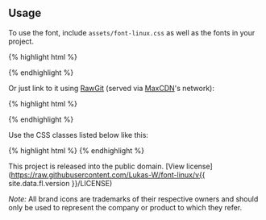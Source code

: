 
## Usage

To use the font, include `assets/font-linux.css` as well as the fonts in your project.

{% highlight html %}
<link href="/assets/stylesheets/font-linux.css" rel="stylesheet">
{% endhighlight %}

Or just link to it using [RawGit](https://rawgit.com/) (served via [MaxCDN](http://www.maxcdn.com)'s network):

{% highlight html %}
<link href="//cdn.rawgit.com/Lukas-W/font-linux/v{{ site.data.fl.version }}/assets/font-linux.css" rel="stylesheet">
{% endhighlight %}

Use the CSS classes listed below like this:

{% highlight html %}
<i class="fl-archlinux"></i>
{% endhighlight %}

This project is released into the public domain. [View license](https://raw.githubusercontent.com/Lukas-W/font-linux/v{{ site.data.fl.version }}/LICENSE)

*Note:* All brand icons are trademarks of their respective owners and should only be used to represent the company or product to which they refer.
